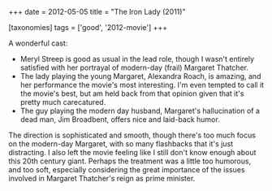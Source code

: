 +++
date = 2012-05-05
title = "The Iron Lady (2011)"

[taxonomies]
tags = ['good', '2012-movie']
+++

A wonderful cast:

-   Meryl Streep is good as usual in the lead role, though I wasn\'t
    entirely satisfied with her portrayal of modern-day (frail) Margaret
    Thatcher.
-   The lady playing the young Margaret, Alexandra Roach, is amazing,
    and her performance the movie\'s most interesting. I\'m even tempted
    to call it the movie\'s best, but am held back from that opinion
    given that it\'s pretty much carecatured.
-   The guy playing the modern day husband, Margaret\'s hallucination of
    a dead man, Jim Broadbent, offers nice and laid-back humor.

The direction is sophisticated and smooth, though there\'s too much
focus on the modern-day Margaret, with so many flashbacks that it\'s
just distracting. I also left the movie feeling like I still don\'t know
enough about this 20th century giant. Perhaps the treatment was a little
too humorous, and too soft, especially considering the great importance
of the issues involved in Margaret Thatcher\'s reign as prime minister.
